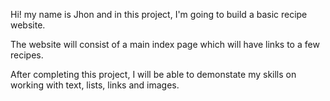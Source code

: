 Hi! my name is Jhon and in this project, I'm going to build a basic recipe website.

The website will consist of a main index page which will have links to a few recipes.

After completing this project, I will be able to demonstate my skills on working with text, lists, links and images.
